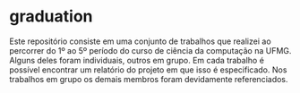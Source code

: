# graduation

Este repositório consiste em uma conjunto de trabalhos que realizei ao percorrer do 1º ao 5º período do curso de ciência da computação na UFMG. Alguns deles foram individuais, outros em grupo. Em cada trabalho é possível encontrar um relatório do projeto em que isso é especificado. Nos trabalhos em grupo os demais membros foram devidamente referenciados. 